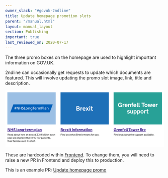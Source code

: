 ```yaml
---
owner_slack: "#govuk-2ndline"
title: Update homepage promotion slots
parent: "/manual.html"
layout: manual_layout
section: Publishing
important: true
last_reviewed_on: 2020-07-17
---
```


The three promo boxes on the homepage are used to highlight important information on GOV.UK.

2ndline can occasionally get requests to update which documents are featured. This will involve updating the promo slot image, link, title and description.

![](images/promo-boxes.png)

These are hardcoded within [Frontend](https://github.com/alphagov/frontend). To change them, you will need to raise a new PR in Frontend and deploy this to production.

This is an example PR: [Update homepage promo](https://github.com/alphagov/frontend/pull/1689/files)
